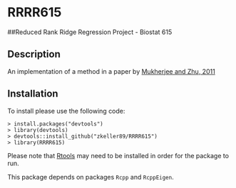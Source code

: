 # RRRR615
##Reduced Rank Ridge Regression Project - Biostat 615

## Description
An implementation of a method in a paper by [Mukherjee and Zhu, 2011](http://dept.stat.lsa.umich.edu/~jizhu/pubs/Mukherjee-SADM11.pdf)

## Installation
To install please use the following code:  
```
> install.packages("devtools")
> library(devtools)
> devtools::install_github("zkeller89/RRRR615")
> library(RRRR615)
```

Please note that [Rtools](https://cran.r-project.org/bin/windows/Rtools/) may need to be installed in order for the package to run.

This package depends on packages `Rcpp` and `RcppEigen`.
